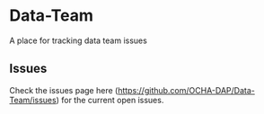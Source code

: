 Data-Team
=========

A place for tracking data team issues


Issues
------

Check the issues page here (https://github.com/OCHA-DAP/Data-Team/issues) for the current open issues.
